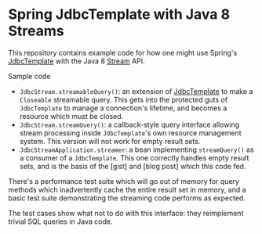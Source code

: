 # Spring JdbcTemplate with Java 8 Streams

This repository contains example code for how one might use Spring's
[JdbcTemplate] with the Java 8 [Stream] API.

Sample code

  - `JdbcStream.streamableQuery()`: an extension of [JdbcTemplate] to make a
    `Closeable` streamable query.  This gets into the protected guts of
    `JdbcTemplate` to manage a connection's lifetime, and becomes a resource
     which must be closed.
  - `JdbcStream.streamQuery()`: a callback-style query interface allowing
    stream processing inside `JdbcTemplate`'s own resource management system.
    This version will not work for empty result sets.
  - `JdbcStreamApplication.streamer`: a bean implementing `streamQuery()` as a
    consumer of a `JdbcTemplate`.  This one correctly handles empty result sets,
    and is the basis of the [gist] and [blog post] which this code fed.

There's a performance test suite which will go out of memory for query methods
which inadvertently cache the entire result set in memory, and a basic test
suite demonstrating the streaming code performs as expected.

The test cases show what not to do with this interface: they reimplement trivial
SQL queries in Java code.

[JdbcTemplate]: https://docs.spring.io/spring/docs/current/javadoc-api/org/springframework/jdbc/core/JdbcTemplate.html
[Stream]: https://docs.oracle.com/javase/8/docs/api/java/util/stream/package-summary.html
